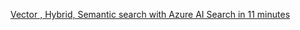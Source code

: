 [Vector , Hybrid, Semantic search with Azure AI Search in 11 minutes](https://www.youtube.com/watch?v=BOPVh-0NM8U)
